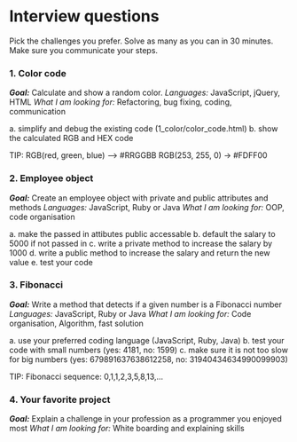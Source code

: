 # Interview questions

Pick the challenges you prefer. Solve as many as you can in 30 minutes.
Make sure you communicate your steps.

### 1. Color code
***Goal:*** Calculate and show a random color. 
*Languages:* JavaScript, jQuery, HTML
*What I am looking for:* Refactoring, bug fixing, coding, communication

a. simplify and debug the existing code (1_color/color_code.html)
b. show the calculated RGB and HEX code

TIP: 
RGB(red, green, blue) --> #RRGGBB
RGB(253, 255, 0) -> #FDFF00

### 2. Employee object
***Goal:*** Create an employee object with private and public attributes and methods
*Languages:* JavaScript, Ruby or Java
*What I am looking for:* OOP, code organisation

a. make the passed in attibutes public accessable
b. default the salary to 5000 if not passed in
c. write a private method to increase the salary by 1000
d. write a public method to increase the salary and return the new value
e. test your code

### 3. Fibonacci
***Goal:*** Write a method that detects if a given number is a Fibonacci number
 *Languages:* JavaScript, Ruby or Java
 *What I am looking for:* Code organisation, Algorithm, fast solution

a. use your preferred coding language (JavaScript, Ruby, Java)
b. test your code with small numbers (yes: 4181, no: 1599)
c. make sure it is not too slow for big numbers (yes: 679891637638612258, no: 31940434634990099903)

TIP: Fibonacci sequence: 0,1,1,2,3,5,8,13,... 

### 4. Your favorite project
***Goal:*** Explain a challenge in your profession as a programmer you enjoyed most
*What I am looking for:* White boarding and explaining skills

